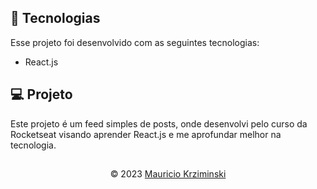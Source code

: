 ## 🚀 Tecnologias

Esse projeto foi desenvolvido com as seguintes tecnologias:

- React.js

## 💻 Projeto

Este projeto é um feed simples de posts, onde desenvolvi pelo curso da Rocketseat visando aprender React.js e me aprofundar melhor na tecnologia.

##

<p align="center">
  © 2023
  <a href="https://www.linkedin.com/in/mauricio-krziminski/" target="_blank"
    >Mauricio Krziminski</a>
</p>

